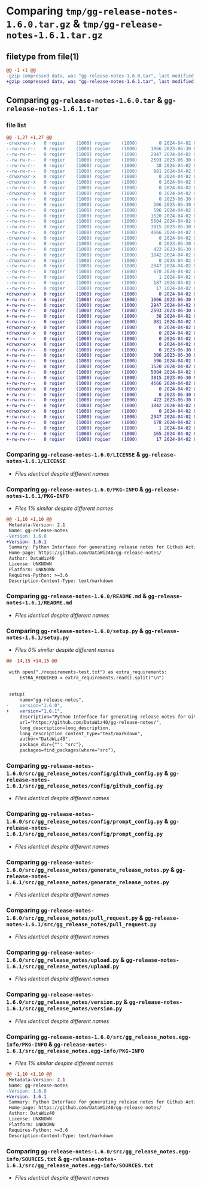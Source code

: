 # Comparing `tmp/gg-release-notes-1.6.0.tar.gz` & `tmp/gg-release-notes-1.6.1.tar.gz`

## filetype from file(1)

```diff
@@ -1 +1 @@
-gzip compressed data, was "gg-release-notes-1.6.0.tar", last modified: Tue Apr  2 08:37:01 2024, max compression
+gzip compressed data, was "gg-release-notes-1.6.1.tar", last modified: Tue Apr  2 08:41:19 2024, max compression
```

## Comparing `gg-release-notes-1.6.0.tar` & `gg-release-notes-1.6.1.tar`

### file list

```diff
@@ -1,27 +1,27 @@
-drwxrwxr-x   0 rogier    (1000) rogier    (1000)        0 2024-04-02 08:37:01.440134 gg-release-notes-1.6.0/
--rw-rw-r--   0 rogier    (1000) rogier    (1000)     1066 2023-06-30 08:34:34.000000 gg-release-notes-1.6.0/LICENSE
--rw-rw-r--   0 rogier    (1000) rogier    (1000)     2947 2024-04-02 08:37:01.440134 gg-release-notes-1.6.0/PKG-INFO
--rw-rw-r--   0 rogier    (1000) rogier    (1000)     2593 2023-06-30 08:34:34.000000 gg-release-notes-1.6.0/README.md
--rw-rw-r--   0 rogier    (1000) rogier    (1000)       38 2024-04-02 08:37:01.440134 gg-release-notes-1.6.0/setup.cfg
--rw-rw-r--   0 rogier    (1000) rogier    (1000)      981 2024-04-02 08:36:44.000000 gg-release-notes-1.6.0/setup.py
-drwxrwxr-x   0 rogier    (1000) rogier    (1000)        0 2024-04-02 08:37:01.440134 gg-release-notes-1.6.0/src/
-drwxrwxr-x   0 rogier    (1000) rogier    (1000)        0 2024-04-02 08:37:01.440134 gg-release-notes-1.6.0/src/gg_release_notes/
--rw-rw-r--   0 rogier    (1000) rogier    (1000)        0 2024-04-02 08:36:47.000000 gg-release-notes-1.6.0/src/gg_release_notes/__init__.py
-drwxrwxr-x   0 rogier    (1000) rogier    (1000)        0 2024-04-02 08:37:01.440134 gg-release-notes-1.6.0/src/gg_release_notes/config/
--rw-rw-r--   0 rogier    (1000) rogier    (1000)        0 2023-06-30 08:34:34.000000 gg-release-notes-1.6.0/src/gg_release_notes/config/__init__.py
--rw-rw-r--   0 rogier    (1000) rogier    (1000)      306 2023-06-30 08:34:34.000000 gg-release-notes-1.6.0/src/gg_release_notes/config/env_config.py
--rw-rw-r--   0 rogier    (1000) rogier    (1000)      596 2024-04-02 08:18:52.000000 gg-release-notes-1.6.0/src/gg_release_notes/config/github_config.py
--rw-rw-r--   0 rogier    (1000) rogier    (1000)     1520 2024-04-02 08:18:52.000000 gg-release-notes-1.6.0/src/gg_release_notes/config/prompt_config.py
--rw-rw-r--   0 rogier    (1000) rogier    (1000)     5004 2024-04-02 08:23:10.000000 gg-release-notes-1.6.0/src/gg_release_notes/generate_release_notes.py
--rw-rw-r--   0 rogier    (1000) rogier    (1000)     3815 2023-06-30 08:34:34.000000 gg-release-notes-1.6.0/src/gg_release_notes/pull_request.py
--rw-rw-r--   0 rogier    (1000) rogier    (1000)     4666 2024-04-02 08:18:53.000000 gg-release-notes-1.6.0/src/gg_release_notes/upload.py
-drwxrwxr-x   0 rogier    (1000) rogier    (1000)        0 2024-04-02 08:37:01.440134 gg-release-notes-1.6.0/src/gg_release_notes/utils/
--rw-rw-r--   0 rogier    (1000) rogier    (1000)        0 2023-06-30 08:34:34.000000 gg-release-notes-1.6.0/src/gg_release_notes/utils/__init__.py
--rw-rw-r--   0 rogier    (1000) rogier    (1000)      422 2023-06-30 08:34:34.000000 gg-release-notes-1.6.0/src/gg_release_notes/utils/encode_bs64.py
--rw-rw-r--   0 rogier    (1000) rogier    (1000)     1842 2024-04-02 08:18:53.000000 gg-release-notes-1.6.0/src/gg_release_notes/version.py
-drwxrwxr-x   0 rogier    (1000) rogier    (1000)        0 2024-04-02 08:37:01.440134 gg-release-notes-1.6.0/src/gg_release_notes.egg-info/
--rw-rw-r--   0 rogier    (1000) rogier    (1000)     2947 2024-04-02 08:37:01.000000 gg-release-notes-1.6.0/src/gg_release_notes.egg-info/PKG-INFO
--rw-rw-r--   0 rogier    (1000) rogier    (1000)      678 2024-04-02 08:37:01.000000 gg-release-notes-1.6.0/src/gg_release_notes.egg-info/SOURCES.txt
--rw-rw-r--   0 rogier    (1000) rogier    (1000)        1 2024-04-02 08:37:01.000000 gg-release-notes-1.6.0/src/gg_release_notes.egg-info/dependency_links.txt
--rw-rw-r--   0 rogier    (1000) rogier    (1000)      187 2024-04-02 08:37:01.000000 gg-release-notes-1.6.0/src/gg_release_notes.egg-info/requires.txt
--rw-rw-r--   0 rogier    (1000) rogier    (1000)       17 2024-04-02 08:37:01.000000 gg-release-notes-1.6.0/src/gg_release_notes.egg-info/top_level.txt
+drwxrwxr-x   0 rogier    (1000) rogier    (1000)        0 2024-04-02 08:41:19.663026 gg-release-notes-1.6.1/
+-rw-rw-r--   0 rogier    (1000) rogier    (1000)     1066 2023-06-30 08:34:34.000000 gg-release-notes-1.6.1/LICENSE
+-rw-rw-r--   0 rogier    (1000) rogier    (1000)     2947 2024-04-02 08:41:19.663026 gg-release-notes-1.6.1/PKG-INFO
+-rw-rw-r--   0 rogier    (1000) rogier    (1000)     2593 2023-06-30 08:34:34.000000 gg-release-notes-1.6.1/README.md
+-rw-rw-r--   0 rogier    (1000) rogier    (1000)       38 2024-04-02 08:41:19.663026 gg-release-notes-1.6.1/setup.cfg
+-rw-rw-r--   0 rogier    (1000) rogier    (1000)      981 2024-04-02 08:40:52.000000 gg-release-notes-1.6.1/setup.py
+drwxrwxr-x   0 rogier    (1000) rogier    (1000)        0 2024-04-02 08:41:19.663026 gg-release-notes-1.6.1/src/
+drwxrwxr-x   0 rogier    (1000) rogier    (1000)        0 2024-04-02 08:41:19.663026 gg-release-notes-1.6.1/src/gg_release_notes/
+-rw-rw-r--   0 rogier    (1000) rogier    (1000)        0 2024-04-02 08:36:47.000000 gg-release-notes-1.6.1/src/gg_release_notes/__init__.py
+drwxrwxr-x   0 rogier    (1000) rogier    (1000)        0 2024-04-02 08:41:19.663026 gg-release-notes-1.6.1/src/gg_release_notes/config/
+-rw-rw-r--   0 rogier    (1000) rogier    (1000)        0 2023-06-30 08:34:34.000000 gg-release-notes-1.6.1/src/gg_release_notes/config/__init__.py
+-rw-rw-r--   0 rogier    (1000) rogier    (1000)      306 2023-06-30 08:34:34.000000 gg-release-notes-1.6.1/src/gg_release_notes/config/env_config.py
+-rw-rw-r--   0 rogier    (1000) rogier    (1000)      596 2024-04-02 08:18:52.000000 gg-release-notes-1.6.1/src/gg_release_notes/config/github_config.py
+-rw-rw-r--   0 rogier    (1000) rogier    (1000)     1520 2024-04-02 08:18:52.000000 gg-release-notes-1.6.1/src/gg_release_notes/config/prompt_config.py
+-rw-rw-r--   0 rogier    (1000) rogier    (1000)     5004 2024-04-02 08:23:10.000000 gg-release-notes-1.6.1/src/gg_release_notes/generate_release_notes.py
+-rw-rw-r--   0 rogier    (1000) rogier    (1000)     3815 2023-06-30 08:34:34.000000 gg-release-notes-1.6.1/src/gg_release_notes/pull_request.py
+-rw-rw-r--   0 rogier    (1000) rogier    (1000)     4666 2024-04-02 08:18:53.000000 gg-release-notes-1.6.1/src/gg_release_notes/upload.py
+drwxrwxr-x   0 rogier    (1000) rogier    (1000)        0 2024-04-02 08:41:19.663026 gg-release-notes-1.6.1/src/gg_release_notes/utils/
+-rw-rw-r--   0 rogier    (1000) rogier    (1000)        0 2023-06-30 08:34:34.000000 gg-release-notes-1.6.1/src/gg_release_notes/utils/__init__.py
+-rw-rw-r--   0 rogier    (1000) rogier    (1000)      422 2023-06-30 08:34:34.000000 gg-release-notes-1.6.1/src/gg_release_notes/utils/encode_bs64.py
+-rw-rw-r--   0 rogier    (1000) rogier    (1000)     1842 2024-04-02 08:18:53.000000 gg-release-notes-1.6.1/src/gg_release_notes/version.py
+drwxrwxr-x   0 rogier    (1000) rogier    (1000)        0 2024-04-02 08:41:19.663026 gg-release-notes-1.6.1/src/gg_release_notes.egg-info/
+-rw-rw-r--   0 rogier    (1000) rogier    (1000)     2947 2024-04-02 08:41:19.000000 gg-release-notes-1.6.1/src/gg_release_notes.egg-info/PKG-INFO
+-rw-rw-r--   0 rogier    (1000) rogier    (1000)      678 2024-04-02 08:41:19.000000 gg-release-notes-1.6.1/src/gg_release_notes.egg-info/SOURCES.txt
+-rw-rw-r--   0 rogier    (1000) rogier    (1000)        1 2024-04-02 08:41:19.000000 gg-release-notes-1.6.1/src/gg_release_notes.egg-info/dependency_links.txt
+-rw-rw-r--   0 rogier    (1000) rogier    (1000)      165 2024-04-02 08:41:19.000000 gg-release-notes-1.6.1/src/gg_release_notes.egg-info/requires.txt
+-rw-rw-r--   0 rogier    (1000) rogier    (1000)       17 2024-04-02 08:41:19.000000 gg-release-notes-1.6.1/src/gg_release_notes.egg-info/top_level.txt
```

### Comparing `gg-release-notes-1.6.0/LICENSE` & `gg-release-notes-1.6.1/LICENSE`

 * *Files identical despite different names*

### Comparing `gg-release-notes-1.6.0/PKG-INFO` & `gg-release-notes-1.6.1/PKG-INFO`

 * *Files 1% similar despite different names*

```diff
@@ -1,10 +1,10 @@
 Metadata-Version: 2.1
 Name: gg-release-notes
-Version: 1.6.0
+Version: 1.6.1
 Summary: Python Interface for generating release notes for Github Actions
 Home-page: https://github.com/DataWiz40/gg-release-notes/
 Author: DataWiz40
 License: UNKNOWN
 Platform: UNKNOWN
 Requires-Python: >=3.6
 Description-Content-Type: text/markdown
```

### Comparing `gg-release-notes-1.6.0/README.md` & `gg-release-notes-1.6.1/README.md`

 * *Files identical despite different names*

### Comparing `gg-release-notes-1.6.0/setup.py` & `gg-release-notes-1.6.1/setup.py`

 * *Files 0% similar despite different names*

```diff
@@ -14,15 +14,15 @@
 
 with open("./requirements-test.txt") as extra_requirements:
     EXTRA_REQUIRED = extra_requirements.read().split("\n")
 
 
 setup(
     name="gg-release-notes",
-    version="1.6.0",
+    version="1.6.1",
     description="Python Interface for generating release notes for Github Actions",
     url="https://github.com/DataWiz40/gg-release-notes/",
     long_description=long_description,
     long_description_content_type="text/markdown",
     author="DataWiz40",
     package_dir={"": "src"},
     packages=find_packages(where="src"),
```

### Comparing `gg-release-notes-1.6.0/src/gg_release_notes/config/github_config.py` & `gg-release-notes-1.6.1/src/gg_release_notes/config/github_config.py`

 * *Files identical despite different names*

### Comparing `gg-release-notes-1.6.0/src/gg_release_notes/config/prompt_config.py` & `gg-release-notes-1.6.1/src/gg_release_notes/config/prompt_config.py`

 * *Files identical despite different names*

### Comparing `gg-release-notes-1.6.0/src/gg_release_notes/generate_release_notes.py` & `gg-release-notes-1.6.1/src/gg_release_notes/generate_release_notes.py`

 * *Files identical despite different names*

### Comparing `gg-release-notes-1.6.0/src/gg_release_notes/pull_request.py` & `gg-release-notes-1.6.1/src/gg_release_notes/pull_request.py`

 * *Files identical despite different names*

### Comparing `gg-release-notes-1.6.0/src/gg_release_notes/upload.py` & `gg-release-notes-1.6.1/src/gg_release_notes/upload.py`

 * *Files identical despite different names*

### Comparing `gg-release-notes-1.6.0/src/gg_release_notes/version.py` & `gg-release-notes-1.6.1/src/gg_release_notes/version.py`

 * *Files identical despite different names*

### Comparing `gg-release-notes-1.6.0/src/gg_release_notes.egg-info/PKG-INFO` & `gg-release-notes-1.6.1/src/gg_release_notes.egg-info/PKG-INFO`

 * *Files 1% similar despite different names*

```diff
@@ -1,10 +1,10 @@
 Metadata-Version: 2.1
 Name: gg-release-notes
-Version: 1.6.0
+Version: 1.6.1
 Summary: Python Interface for generating release notes for Github Actions
 Home-page: https://github.com/DataWiz40/gg-release-notes/
 Author: DataWiz40
 License: UNKNOWN
 Platform: UNKNOWN
 Requires-Python: >=3.6
 Description-Content-Type: text/markdown
```

### Comparing `gg-release-notes-1.6.0/src/gg_release_notes.egg-info/SOURCES.txt` & `gg-release-notes-1.6.1/src/gg_release_notes.egg-info/SOURCES.txt`

 * *Files identical despite different names*

